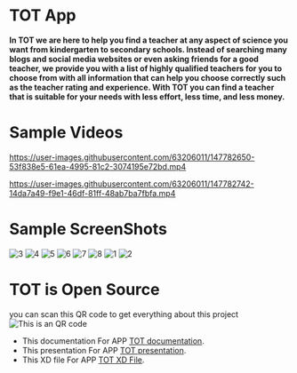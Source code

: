 # TOT App

**In TOT we are here to help you find a teacher at any aspect of science you want 
from kindergarten to secondary schools. Instead of searching many blogs and 
social media websites or even asking friends for a good teacher, we provide you 
with a list of highly qualified teachers for you to choose from with all 
information that can help you choose correctly such as the teacher rating and 
experience.
With TOT you can find a teacher that is suitable for your needs with less effort, 
less time, and less money.**

# Sample Videos
https://user-images.githubusercontent.com/63206011/147782650-53f838e5-61ea-4995-81c2-3074195e72bd.mp4

https://user-images.githubusercontent.com/63206011/147782742-14da7a49-f9e1-46df-81ff-48ab7ba7fbfa.mp4

# Sample ScreenShots

![3](https://user-images.githubusercontent.com/63206011/147783097-38a53ae0-d484-4d54-baa0-987626783656.png)
![4](https://user-images.githubusercontent.com/63206011/147783106-c062185f-4eaa-4404-a588-cec1cd0f3476.png)
![5](https://user-images.githubusercontent.com/63206011/147783131-2f1dcc0d-a345-401e-a470-b4e8629560fd.png)
![6](https://user-images.githubusercontent.com/63206011/147783164-b4f77cba-3258-4a9a-a8cf-4df192d74257.png)
![7](https://user-images.githubusercontent.com/63206011/147783202-21651e4d-f4d7-4377-8339-73ea3c11c96f.png)
![8](https://user-images.githubusercontent.com/63206011/147783218-10034e5f-1810-43a4-b46f-58f7614588d4.png)
![1](https://user-images.githubusercontent.com/63206011/147783255-868dd5d1-29d6-4f0b-8745-c4eabe923a44.png)
![2](https://user-images.githubusercontent.com/63206011/147783263-0b13cb56-1d72-4a46-bf8b-b7c659cbe080.png)


# TOT is Open Source
you can scan this QR code to get everything about this project
![This is an QR code](https://user-images.githubusercontent.com/63206011/147782949-9514bb4b-b1d3-4c5c-9b4f-8d678bff18ac.jpeg)


- This documentation For APP [TOT documentation](https://drive.google.com/file/d/1kmykVqJuyGtOY80ojSfvbrVkCUZr-GNm/view?usp=sharing).
- This presentation For APP [TOT presentation](https://docs.google.com/presentation/d/1KtSGyEW4Q69z6_ePnSoNqrr-W29xLcTL/edit?usp=sharing&ouid=118303337157541399403&rtpof=true&sd=true).
- This XD file For APP [TOT XD File](https://drive.google.com/file/d/1f2UMSxA863Td-zZHck1nKDwRF1wf-1Br/view?usp=sharing).





